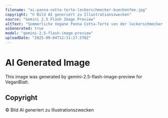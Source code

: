 ```yaml
---
filename: "ai-panna-cotta-torte-leckerschmecker-kuechenfee.jpg"
copyright: "© Bild AI generiert zu Illustrationszwecken"
source: "Gemini 2.5 Flash Image Preview"
altText: "Sommerliche Vegane Panna Cotta-Torte von der leckerschmecker Küchenfee"
aiGenerated: true
model: "gemini-2.5-flash-image-preview"
uploadDate: "2025-09-04T12:31:27.570Z"
---
```


# AI Generated Image

This image was generated by gemini-2.5-flash-image-preview for VeganBlatt.

## Copyright
© Bild AI generiert zu Illustrationszwecken
